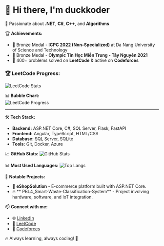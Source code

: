 # 👋 Hi there, I'm **duckkoder**

🚀 Passionate about **.NET**, **C#**, **C++**, and **Algorithms**

🏆 **Achievements:**  
- 🥉 Bronze Medal - **ICPC 2022 (Non-Specialized)** at Da Nang University of Science and Technology  
- 🥉 Bronze Medal - **Olympic Tin Học Miền Trung - Tây Nguyên 2021**  
- 🎯 400+ problems solved on **LeetCode** & active on **Codeforces**  

### 🏆 LeetCode Progress:
![LeetCode Stats](https://img.shields.io/badge/dynamic/json?color=blue&label=LeetCode&query=totalSolved&suffix=%20solved&url=https://leetcode-api-faisalshohag.vercel.app/Igughi)

📊 **Bubble Chart:**  
![LeetCode Progress](https://your-github-username.github.io/repository-name/)

---

🛠 **Tech Stack:**
- **Backend:** ASP.NET Core, C#, SQL Server, Flask, FastAPI
- **Frontend:** Angular, TypeScript, HTML/CSS
- **Database:** SQL Server, SQLite
- **Tools:** Git, Docker, Azure

📈 **GitHub Stats:**
![GitHub Stats](https://github-readme-stats.vercel.app/api?username=duckkoder&show_icons=true&theme=tokyonight)

📊 **Most Used Languages:**
![Top Langs](https://github-readme-stats.vercel.app/api/top-langs/?username=duckkoder&layout=compact&theme=tokyonight)

🎯 **Notable Projects:**
- 🛒 **eShopSolution** - E-commerce platform built with ASP.NET Core.
- 🔥 ** PBL4_Smart-Waste-Classification-System** - Project involving hardware, software, and IoT integration.

📫 **Connect with me:**
- 🌐 [LinkedIn](https://www.linkedin.com/in/duckkoder)
- 📝 [LeetCode](https://leetcode.com/duckkoder)
- 💬 [Codeforces](https://codeforces.com/profile/duckkoder)

🔥 Always learning, always coding! 🚀
